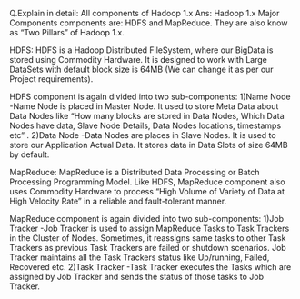 Q.Explain in detail:
All components of Hadoop 1.x
Ans:
Hadoop 1.x Major Components components are: HDFS and MapReduce. They are also know as “Two Pillars” of Hadoop 1.x.

HDFS:
HDFS is a Hadoop Distributed FileSystem, where our BigData is stored using Commodity Hardware. It is designed to work with Large DataSets with default block size is 64MB (We can change it as per our Project requirements).

HDFS component is again divided into two sub-components:
1)Name Node
-Name Node is placed in Master Node. It used to store Meta Data about Data Nodes like “How many blocks are stored in Data Nodes, Which Data Nodes have data, Slave Node Details, Data Nodes locations, timestamps etc” .
2)Data Node
-Data Nodes are places in Slave Nodes. It is used to store our Application Actual Data. It stores data in Data Slots of size 64MB by default.


MapReduce:
MapReduce is a Distributed Data Processing or Batch Processing Programming Model. Like HDFS, MapReduce component also uses Commodity Hardware to process “High Volume of Variety of Data at High Velocity Rate” in a reliable and fault-tolerant manner.

MapReduce component is again divided into two sub-components:
1)Job Tracker
-Job Tracker is used to assign MapReduce Tasks to Task Trackers in the Cluster of Nodes. Sometimes, it reassigns same tasks to other Task Trackers as previous Task Trackers are failed or shutdown scenarios.
Job Tracker maintains all the Task Trackers status like Up/running, Failed, Recovered etc.
2)Task Tracker
-Task Tracker executes the Tasks which are assigned by Job Tracker and sends the status of those tasks to Job Tracker.
